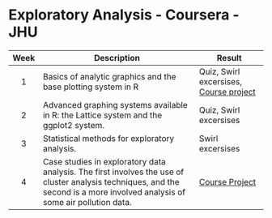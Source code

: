 # Exploratory Analysis - Coursera - JHU
|Week|Description|Result|
|:-----------:|-----------|------|
|1| Basics of analytic graphics and the base plotting system in R | Quiz, Swirl excersises, [Course project](./1/course_project/README.md)|
|2| Advanced graphing systems available in R: the Lattice system and the ggplot2 system. | Quiz, Swirl excersises|
|3| Statistical methods for exploratory analysis. | Swirl excersises |
|4| Case studies in exploratory data analysis. The first involves the use of cluster analysis techniques, and the second is a more involved analysis of some air pollution data.  |[Course Project](./4/course_project/README.md)|

